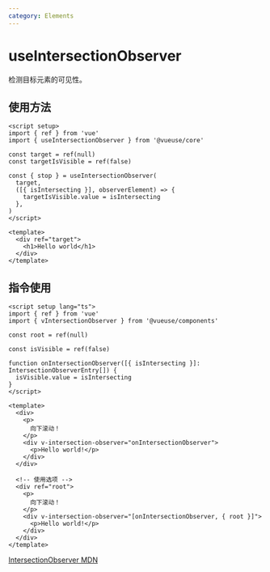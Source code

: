 ```yaml
---
category: Elements
---
```


# useIntersectionObserver

检测目标元素的可见性。

## 使用方法

```vue
<script setup>
import { ref } from 'vue'
import { useIntersectionObserver } from '@vueuse/core'

const target = ref(null)
const targetIsVisible = ref(false)

const { stop } = useIntersectionObserver(
  target,
  ([{ isIntersecting }], observerElement) => {
    targetIsVisible.value = isIntersecting
  },
)
</script>

<template>
  <div ref="target">
    <h1>Hello world</h1>
  </div>
</template>
```

## 指令使用

```vue
<script setup lang="ts">
import { ref } from 'vue'
import { vIntersectionObserver } from '@vueuse/components'

const root = ref(null)

const isVisible = ref(false)

function onIntersectionObserver([{ isIntersecting }]: IntersectionObserverEntry[]) {
  isVisible.value = isIntersecting
}
</script>

<template>
  <div>
    <p>
      向下滚动！
    </p>
    <div v-intersection-observer="onIntersectionObserver">
      <p>Hello world!</p>
    </div>
  </div>

  <!-- 使用选项 -->
  <div ref="root">
    <p>
      向下滚动！
    </p>
    <div v-intersection-observer="[onIntersectionObserver, { root }]">
      <p>Hello world!</p>
    </div>
  </div>
</template>
```

[IntersectionObserver MDN](https://developer.mozilla.org/en-US/docs/Web/API/IntersectionObserver/IntersectionObserver)
